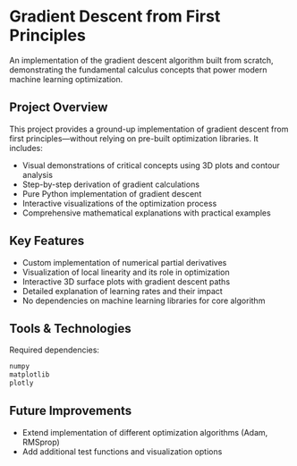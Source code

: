 # Gradient Descent from First Principles

An implementation of the gradient descent algorithm built from scratch, demonstrating the fundamental calculus concepts that power modern machine learning optimization.

## Project Overview

This project provides a ground-up implementation of gradient descent from first principles—without relying on pre-built optimization libraries. It includes:

* Visual demonstrations of critical concepts using 3D plots and contour analysis
* Step-by-step derivation of gradient calculations
* Pure Python implementation of gradient descent
* Interactive visualizations of the optimization process
* Comprehensive mathematical explanations with practical examples

## Key Features

* Custom implementation of numerical partial derivatives
* Visualization of local linearity and its role in optimization
* Interactive 3D surface plots with gradient descent paths
* Detailed explanation of learning rates and their impact
* No dependencies on machine learning libraries for core algorithm

## Tools & Technologies

Required dependencies:
```python
numpy
matplotlib
plotly
```

## Future Improvements

* Extend implementation of different optimization algorithms (Adam, RMSprop)
* Add additional test functions and visualization options
